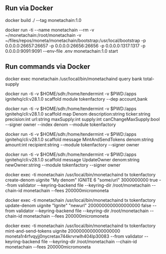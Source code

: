 ## Run via Docker

docker build ./ --tag monetachain:1.0

docker run -ti --name monetachain --rm -v ~/monetachain:/root/monetachain -v ~/files/repos/moneta/monetachain/bootstrap:/usr/local/bootstrap -p 0.0.0.0:26657:26657 -p 0.0.0.0:26656:26656 -p 0.0.0.0:1317:1317 -p 0.0.0.0:9091:9091 --env-file .env monetachain:1.0 start

## Run commands via Docker

docker exec monetachain /usr/local/bin/monetachaind query bank total-supply


docker run -ti -v $HOME/sdh:/home/tendermint -v $PWD:/apps ignitehq/cli:v28.1.0 scaffold module tokenfactory --dep account,bank

docker run -ti -v $HOME/sdh:/home/tendermint -v $PWD:/apps ignitehq/cli:v28.1.0 scaffold map Denom description:string ticker:string precision:int url:string maxSupply:int supply:int canChangeMaxSupply:bool --signer owner --index denom --module tokenfactory

docker run -ti -v $HOME/sdh:/home/tendermint -v $PWD:/apps ignitehq/cli:v28.1.0 scaffold message MintAndSendTokens denom:string amount:int recipient:string --module tokenfactory --signer owner

docker run -ti -v $HOME/sdh:/home/tendermint -v $PWD:/apps ignitehq/cli:v28.1.0 scaffold message UpdateOwner denom:string newOwner:string --module tokenfactory --signer owner


docker exec -ti monetachain /usr/local/bin/monetachaind tx tokenfactory create-denom uignite "My denom" IGNITE 6 "some/url" 3000000000 true --from validator --keyring-backend file --keyring-dir /root/monetachain --chain-id monetachain --fees 200000micromoneta

docker exec -ti monetachain /usr/local/bin/monetachaind tx tokenfactory update-denom uignite "Ignite" "newurl" 2000000000000000000 false --from validator --keyring-backend file --keyring-dir /root/monetachain --chain-id monetachain --fees 200000micromoneta

docker exec -ti monetachain /usr/local/bin/monetachaind tx tokenfactory mint-and-send-tokens uignite 2000000000000000000 moneta1r4rfvqyjj0nycretax744krvrwlh404lp30083 --from validator --keyring-backend file --keyring-dir /root/monetachain --chain-id monetachain --fees 200000micromoneta